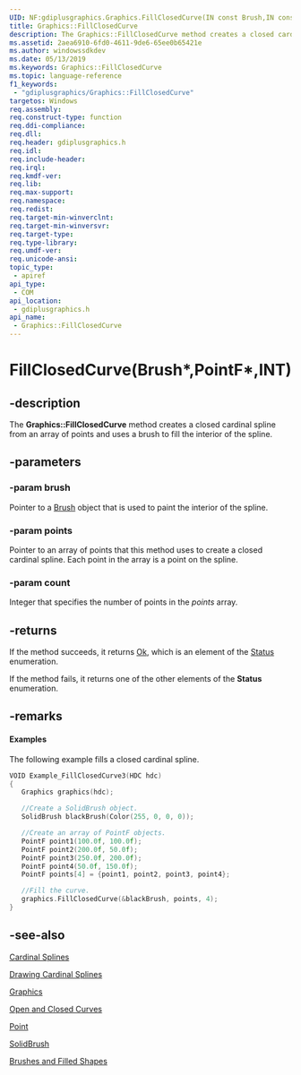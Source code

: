 ```yaml
---
UID: NF:gdiplusgraphics.Graphics.FillClosedCurve(IN const Brush,IN const PointF,IN INT)
title: Graphics::FillClosedCurve
description: The Graphics::FillClosedCurve method creates a closed cardinal spline from an array of points and uses a brush to fill the interior of the spline.
ms.assetid: 2aea6910-6fd0-4611-9de6-65ee0b65421e
ms.author: windowssdkdev
ms.date: 05/13/2019
ms.keywords: Graphics::FillClosedCurve
ms.topic: language-reference
f1_keywords: 
 - "gdiplusgraphics/Graphics::FillClosedCurve"
targetos: Windows
req.assembly: 
req.construct-type: function
req.ddi-compliance: 
req.dll: 
req.header: gdiplusgraphics.h
req.idl: 
req.include-header: 
req.irql: 
req.kmdf-ver: 
req.lib: 
req.max-support: 
req.namespace: 
req.redist: 
req.target-min-winverclnt: 
req.target-min-winversvr: 
req.target-type: 
req.type-library: 
req.umdf-ver: 
req.unicode-ansi: 
topic_type:
 - apiref
api_type:
 - COM
api_location:
 - gdiplusgraphics.h
api_name:
 - Graphics::FillClosedCurve
---
```


# FillClosedCurve(Brush*,PointF*,INT)

## -description

The **Graphics::FillClosedCurve** method creates a closed cardinal spline from an array of points and uses a brush to fill the interior of the spline.

## -parameters

### -param brush

Pointer to a <a href="https://docs.microsoft.com/windows/desktop/api/gdiplusbrush/nl-gdiplusbrush-brush">Brush</a> object that is used to paint the interior of the spline.

### -param points

Pointer to an array of points that this method uses to create a closed cardinal spline. Each point in the array is a point on the spline.

### -param count

Integer that specifies the number of points in the *points* array.

## -returns

If the method succeeds, it returns <a href="https://docs.microsoft.com/windows/desktop/api/gdiplustypes/ne-gdiplustypes-status">Ok</a>, which is an element of the <a href="https://docs.microsoft.com/windows/desktop/api/gdiplustypes/ne-gdiplustypes-status">Status</a> enumeration.

If the method fails, it returns one of the other elements of the **Status** enumeration.

## -remarks

#### Examples

The following example fills a closed cardinal spline.

```cpp
VOID Example_FillClosedCurve3(HDC hdc)
{
   Graphics graphics(hdc);

   //Create a SolidBrush object.
   SolidBrush blackBrush(Color(255, 0, 0, 0));

   //Create an array of PointF objects.
   PointF point1(100.0f, 100.0f);
   PointF point2(200.0f, 50.0f);
   PointF point3(250.0f, 200.0f);
   PointF point4(50.0f, 150.0f);
   PointF points[4] = {point1, point2, point3, point4};

   //Fill the curve.
   graphics.FillClosedCurve(&blackBrush, points, 4);
}
```

## -see-also

<a href="https://docs.microsoft.com/windows/desktop/gdiplus/-gdiplus-cardinal-splines-about">Cardinal Splines</a>

<a href="https://docs.microsoft.com/windows/desktop/gdiplus/-gdiplus-drawing-cardinal-splines-use">Drawing Cardinal Splines</a>

<a href="https://docs.microsoft.com/windows/desktop/api/gdiplusgraphics/nl-gdiplusgraphics-graphics">Graphics</a>

<a href="https://docs.microsoft.com/windows/desktop/gdiplus/-gdiplus-open-and-closed-curves-about">Open and Closed Curves</a>

<a href="https://docs.microsoft.com/windows/desktop/api/gdiplustypes/nl-gdiplustypes-point">Point</a>

<a href="https://docs.microsoft.com/windows/desktop/api/gdiplusbrush/nl-gdiplusbrush-solidbrush">SolidBrush</a>

<a href="https://docs.microsoft.com/windows/desktop/gdiplus/-gdiplus-brushes-and-filled-shapes-about">Brushes and Filled Shapes</a>
